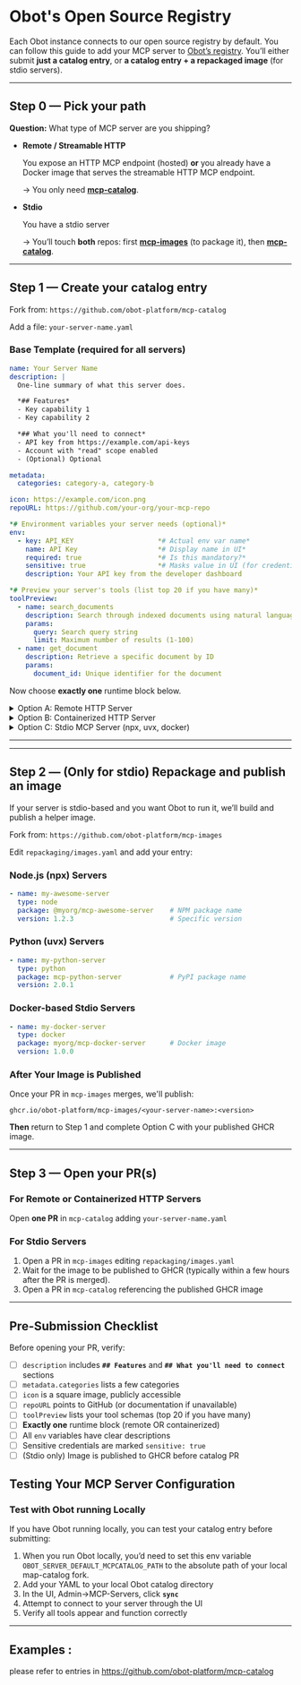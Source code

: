 # Obot's Open Source Registry
Each Obot instance connects to our open source registry by default. You can follow this guide to add your MCP server to [Obot’s registry](https://github.com/obot-platform/mcp-catalog). You’ll either submit **just a catalog entry**, or **a catalog entry + a repackaged image** (for stdio servers).

---

## Step 0 — Pick your path

**Question:** What type of MCP server are you shipping?

- **Remote / Streamable HTTP**
    
    You expose an HTTP MCP endpoint (hosted) **or** you already have a Docker image that serves the streamable HTTP MCP endpoint.
    
    → You only need [**mcp-catalog**](https://github.com/obot-platform/mcp-catalog).
    
- **Stdio**
    
    You have a stdio server
    
    → You’ll touch **both** repos: first [**mcp-images**](https://github.com/obot-platform/mcp-images) (to package it), then [**mcp-catalog**](https://github.com/obot-platform/mcp-catalog).
    

---

## Step 1 — Create your catalog entry

Fork from: `https://github.com/obot-platform/mcp-catalog`

Add a file: `your-server-name.yaml`

### Base Template (required for all servers)

```yaml
name: Your Server Name
description: |
  One-line summary of what this server does.

  *## Features*
  - Key capability 1 
  - Key capability 2 

  *## What you'll need to connect*
  - API key from https://example.com/api-keys
  - Account with "read" scope enabled
  - (Optional) Optional

metadata:
  categories: category-a, category-b

icon: https://example.com/icon.png
repoURL: https://github.com/your-org/your-mcp-repo

*# Environment variables your server needs (optional)*
env:
  - key: API_KEY                     *# Actual env var name*
    name: API Key                    *# Display name in UI*
    required: true                   *# Is this mandatory?*
    sensitive: true                  *# Masks value in UI (for credentials)*
    description: Your API key from the developer dashboard

*# Preview your server's tools (list top 20 if you have many)*
toolPreview:
  - name: search_documents
    description: Search through indexed documents using natural language
    params:
      query: Search query string
      limit: Maximum number of results (1-100)
  - name: get_document
    description: Retrieve a specific document by ID
    params:
      document_id: Unique identifier for the document
```

Now choose **exactly one** runtime block below.

<details>
  <summary>Option A: Remote HTTP Server</summary>

Choose the case that matches your setup:

### Case 1: Fixed Endpoint URL

Use this when your server has one static URL for all users:

```yaml
runtime: remote
remoteConfig:
  fixedURL: https://api.example.com/v1/mcp
  headers:
    - name: Personal Access Token
      description: PAT
      key: Authorization           # HTTP header name
      required: true
      sensitive: true

```

### Case 2: Same Hostname, User Selects Path

Use this when users connect to different paths on your domain:

```yaml
runtime: remote
remoteConfig:
  hostname: api.example.com
  headers:
    - name: API Key
      description: Your API key from <https://example.com/settings>
      key: X-API-Key
      required: true
      sensitive: true

```

Users will specify their path when connecting (e.g., https://api.example.com/serviceA/mcp).

### Case 3: URL Built from User Environment

Use this when the URL includes user-specific values:

```yaml
env:
  - key: WORKSPACE_URL
    name: Workspace URL
    description: "Your workspace URL, e.g., <https://mycompany.cloud.com>"
    required: true
    sensitive: false

runtime: remote
remoteConfig:
  URLTemplate: ${WORKSPACE_URL}/api/2.0/mcp/
  headers:
    - name: Personal Access Token
      description: PAT with workspace access
      key: Authorization
      required: true
      sensitive: true

```

---
</details>

<details>
  <summary>Option B: Containerized HTTP Server</summary>

Use this if you already have a Docker image that serves streamable HTTP:

```yaml
runtime: containerized
containerizedConfig:
  image: your-dockerhub-user/your-mcp-server:v1.0.0
  port: 8080           # Your container's exposed HTTP port
  path: /mcp           # HTTP path where MCP endpoint is served
  args:                # Optional runtime flags
    - flags # flags needed.

```

**Requirements:**

- Your container must serve HTTP/SSE on the specified port
- The MCP endpoint must be available at the specified path
- Image must be publicly accessible (Docker Hub, GHCR, etc.)

---
</details>


<details>
  <summary>Option C: Stdio MCP Server (npx, uvx, docker)</summary>

**⚠️ Important:** If your server is stdio-based, do NOT complete this section yet.
**Instead:**

1. Complete **Step 2** below to repackage your stdio server
2. Wait for your image to be published to GHCR
3. Return here and use this runtime block:

```yaml
runtime: containerized
containerizedConfig:
  image: ghcr.io/obot-platform/mcp-images/<your-server-name>:<tag>
  port: 8099         # Fixed for stdio servers
  path: /            # Fixed for stdio servers
  args:
    - <your-mcp-server-command>           # Command to run your stdio server
    # Add any additional flags your server needs:
    # - --region
    # - us-east-1

```

The `args` must include the command that starts your stdio server, plus any required flags.

---
</details>

---

---

## Step 2 — (Only for stdio) Repackage and publish an image

If your server is stdio-based and you want Obot to run it, we’ll build and publish a helper image.

Fork from: `https://github.com/obot-platform/mcp-images`

Edit `repackaging/images.yaml` and add your entry:

### Node.js (npx) Servers

```yaml
- name: my-awesome-server
  type: node
  package: @myorg/mcp-awesome-server    # NPM package name
  version: 1.2.3                        # Specific version

```

### Python (uvx) Servers

```yaml
- name: my-python-server
  type: python
  package: mcp-python-server            # PyPI package name
  version: 2.0.1

```

### Docker-based Stdio Servers

```yaml
- name: my-docker-server
  type: docker
  package: myorg/mcp-docker-server      # Docker image
  version: 1.0.0

```

### After Your Image is Published

Once your PR in `mcp-images` merges, we'll publish:

```
ghcr.io/obot-platform/mcp-images/<your-server-name>:<version>

```

**Then** return to Step 1 and complete Option C with your published GHCR image.

---

## Step 3 — Open your PR(s)

### For Remote or Containerized HTTP Servers

Open **one PR** in `mcp-catalog` adding `your-server-name.yaml`

### For Stdio Servers

1. Open a PR in `mcp-images` editing `repackaging/images.yaml`
2. Wait for the image to be published to GHCR (typically within a few hours after the PR is merged).
3. Open a PR in `mcp-catalog` referencing the published GHCR image

---

## Pre-Submission Checklist

Before opening your PR, verify:

- [ ]  `description` includes **`## Features`** and **`## What you'll need to connect`** sections
- [ ]  `metadata.categories` lists a few categories
- [ ]  `icon` is a square image, publicly accessible
- [ ]  `repoURL` points to GitHub (or documentation if unavailable)
- [ ]  `toolPreview` lists your tool schemas (top 20 if you have many)
- [ ]  **Exactly one** runtime block (remote OR containerized)
- [ ]  All `env` variables have clear descriptions
- [ ]  Sensitive credentials are marked `sensitive: true`
- [ ]  (Stdio only) Image is published to GHCR before catalog PR

## Testing Your MCP Server Configuration

### Test with Obot running Locally

If you have Obot running locally, you can test your catalog entry before submitting:

1. When you run Obot locally, you’d need to set this env variable `OBOT_SERVER_DEFAULT_MCPCATALOG_PATH` to the absolute path of your local map-catalog fork.
2. Add your YAML to your local Obot catalog directory
3. In the UI, Admin→MCP-Servers, click **`sync`**
4. Attempt to connect to your server through the UI
5. Verify all tools appear and function correctly

---

## Examples :

please refer to entries in https://github.com/obot-platform/mcp-catalog